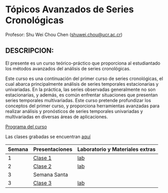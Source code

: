# Tópicos Avanzados de Series Cronológicas

Profesor: Shu Wei Chou Chen (<shuwei.chou@ucr.ac.cr>)

## DESCRIPCION:

El presente es un curso teórico-práctico que proporciona al estudiantado
los métodos avanzados del análisis de series cronológicas.

Este curso es una continuación del primer curso de series cronológicas,
el cual abarca principalmente análisis de series temporales
estacionarias y univariadas. En la práctica, las series observadas
generalmente no son estacionarias, y además, es común enfrentar
situaciones que presentan series temporales multivariadas. Este curso
pretende profundizar los conceptos del primer curso, y proporciona
herramientas avanzadas para realizar análisis y pronósticos de series
temporales univariadas y multivariadas en diversas áreas de
aplicaciones.

[Programa del
curso](https://shuwei325.github.io/SP2600-I22/SP2600-programa.pdf)

Las clases grabadas se encuentran
[aquí](https://youtube.com/playlist?list=PL81c0Y-B3uz1Vf_SsNyqssyX6QAhphXFB)

| Semana | Presentaciones                                                 | Laboratorio y Materiales extras                       |
|--------|----------------------------------------------------------------|-------------------------------------------------------|
| 1      | [Clase 1](https://shuwei325.github.io/SP2600-I22/clase01.html) | [lab](https://shuwei325.github.io/SP2600-I22/lab01.R) |
| 2      | [Clase 2](https://shuwei325.github.io/SP2600-I22/clase02.html) | [lab](https://shuwei325.github.io/SP2600-I22/lab02.R) |
| 3      | Semana Santa                                                   |                                                       |
| 3      | [Clase 3](https://shuwei325.github.io/SP2600-I22/clase03.html) | [lab](https://shuwei325.github.io/SP2600-I22/lab03.R) |
